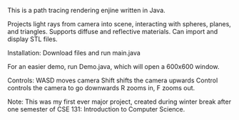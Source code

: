 This is a path tracing rendering enjine written in Java.

Projects light rays from camera into scene, interacting with spheres, planes, and triangles.
Supports diffuse and reflective materials.
Can import and display STL files.

Installation:
  Download files and run main.java
 
 For an easier demo, run Demo.java, which will open a 600x600 window.
 
 Controls:
  WASD moves camera
  Shift shifts the camera upwards
  Control controls the camera to go downwards
  R zooms in, F zooms out.
 
 Note: This was my first ever major project, created during winter break after one semester of CSE 131: Introduction to Computer Science.
